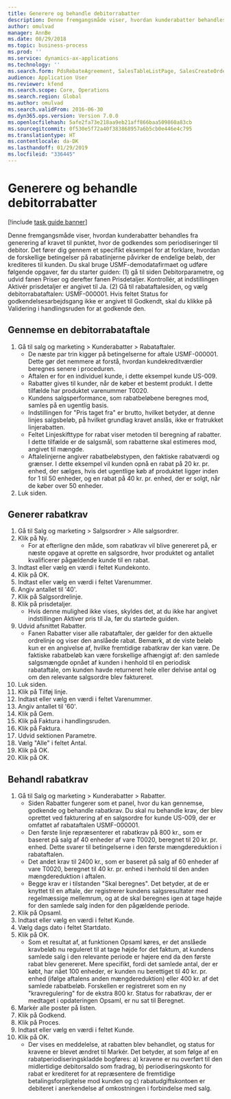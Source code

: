 ```yaml
---
title: Generere og behandle debitorrabatter
description: Denne fremgangsmåde viser, hvordan kunderabatter behandles fra generering af kravet til punktet, hvor de godkendes som periodiseringer til debitor.
author: omulvad
manager: AnnBe
ms.date: 08/29/2018
ms.topic: business-process
ms.prod: ''
ms.service: dynamics-ax-applications
ms.technology: ''
ms.search.form: PdsRebateAgreement, SalesTableListPage, SalesCreateOrder, SalesTable, MCRPriceHistory, SalesEditLines,  PdsRebateTableListPage
audience: Application User
ms.reviewer: kfend
ms.search.scope: Core, Operations
ms.search.region: Global
ms.author: omulvad
ms.search.validFrom: 2016-06-30
ms.dyn365.ops.version: Version 7.0.0
ms.openlocfilehash: 5afe2fa73e218aa9eb21aff866baa509860a83cb
ms.sourcegitcommit: 0f530e5f72a40f383868957a6b5cb0e446e4c795
ms.translationtype: HT
ms.contentlocale: da-DK
ms.lasthandoff: 01/29/2019
ms.locfileid: "336445"
---
```

# <a name="generate-and-process-customer-rebates"></a>Generere og behandle debitorrabatter

[!include [task guide banner](../../includes/task-guide-banner.md)]

Denne fremgangsmåde viser, hvordan kunderabatter behandles fra generering af kravet til punktet, hvor de godkendes som periodiseringer til debitor. Det fører dig gennem et specifikt eksempel for at forklare, hvordan de forskellige betingelser på rabatlinjerne påvirker de endelige beløb, der krediteres til kunden. Du skal bruge USMF-demodatafirmaet og udføre følgende opgaver, før du starter guiden: (1) gå til siden Debitorparametre, og udvid fanen Priser og derefter fanen Prisdetaljer. Kontrollér, at indstillingen Aktivér prisdetaljer er angivet til Ja. (2) Gå til rabataftalesiden, og vælg debitorrabataftalen: USMF-000001. Hvis feltet Status for godkendelsesarbejdsgang ikke er angivet til Godkendt, skal du klikke på Validering i handlingsruden for at godkende den.


## <a name="review-a-customer-rebate-agreement"></a>Gennemse en debitorrabataftale
1. Gå til salg og marketing > Kunderabatter > Rabataftaler.
    * De næste par trin kigger på betingelserne for aftale USMF-000001. Dette gør det nemmere at forstå, hvordan kundekreditværdier beregnes senere i proceduren.  
    * Aftalen er for en individuel kunde, i dette eksempel kunde US-009.  
    * Rabatter gives til kunder, når de køber et bestemt produkt. I dette tilfælde har produktet varenummer T0020.   
    * Kundens salgsperformance, som rabatbeløbene beregnes mod, samles på en ugentlig basis.  
    * Indstillingen for "Pris taget fra" er brutto, hvilket betyder, at denne linjes salgsbeløb, på hvilket grundlag kravet anslås, ikke er fratrukket linjerabatten.  
    * Feltet Linjeskifttype for rabat viser metoden til beregning af rabatter. I dette tilfælde er de salgsmål, som rabatterne skal estimeres mod, angivet til mængde.   
    * Aftalelinjerne angiver rabatbeløbstypen, den faktiske rabatværdi og grænser. I dette eksempel vil kunden opnå en rabat på 20 kr. pr. enhed, der sælges, hvis det ugentlige køb af produktet ligger inden for 1 til 50 enheder, og en rabat på 40 kr. pr. enhed, der er solgt, når de køber over 50 enheder.  
2. Luk siden.

## <a name="generate-rebate-claims"></a>Generer rabatkrav
1. Gå til Salg og marketing > Salgsordrer > Alle salgsordrer.
2. Klik på Ny.
    * For at efterligne den måde, som rabatkrav vil blive genereret på, er næste opgave at oprette en salgsordre, hvor produktet og antallet kvalificerer pågældende kunde til en rabat.  
3. Indtast eller vælg en værdi i feltet Kundekonto.
4. Klik på OK.
5. Indtast eller vælg en værdi i feltet Varenummer.
6. Angiv antallet til '40'.
7. Klik på Salgsordrelinje.
8. Klik på prisdetaljer.
    * Hvis denne mulighed ikke vises, skyldes det, at du ikke har angivet indstillingen Aktiver pris til Ja, før du startede guiden.  
9. Udvid afsnittet Rabatter.
    * Fanen Rabatter viser alle rabataftaler, der gælder for den aktuelle ordrelinje og viser den anslåede rabat. Bemærk, at de viste beløb kun er en angivelse af, hvilke fremtidige rabatkrav der kan være. De faktiske rabatbeløb kan være forskellige afhængigt af: den samlede salgsmængde opnået af kunden i henhold til en periodisk rabataftale, om kunden havde returneret hele eller delvise antal og om den relevante salgsordre blev faktureret.  
10. Luk siden.
11. Klik på Tilføj linje.
12. Indtast eller vælg en værdi i feltet Varenummer.
13. Angiv antallet til '60'.
14. Klik på Gem.
15. Klik på Faktura i handlingsruden.
16. Klik på Faktura.
17. Udvid sektionen Parametre.
18. Vælg "Alle" i feltet Antal.
19. Klik på OK.
20. Klik på OK.

## <a name="process-rebate-claims"></a>Behandl rabatkrav
1. Gå til Salg og marketing > Kunderabatter > Rabatter.
    * Siden Rabatter fungerer som et panel, hvor du kan gennemse, godkende og behandle rabatkrav. Du skal nu behandle krav, der blev oprettet ved fakturering af en salgsordre for kunde US-009, der er omfattet af rabataftalen USMF-000001.   
    * Den første linje repræsenterer et rabatkrav på 800 kr., som er baseret på salg af 40 enheder af vare T0020, beregnet til 20 kr. pr. enhed. Dette svarer til betingelserne i den første mængdereduktion i rabataftalen.  
    * Det andet krav til 2400 kr., som er baseret på salg af 60 enheder af vare T0020, beregnet til 40 kr. pr. enhed i henhold til den anden mængdereduktion i aftalen.  
    * Begge krav er i tilstanden "Skal beregnes". Det betyder, at de er knyttet til en aftale, der registrerer kundens salgsresultater med regelmæssige mellemrum, og at de skal beregnes igen at tage højde for den samlede salg inden for den pågældende periode.   
2. Klik på Opsaml.
3. Indtast eller vælg en værdi i feltet Kunde.
4. Vælg dags dato i feltet Startdato.
5. Klik på OK.
    * Som et resultat af, at funktionen Opsaml køres, er det anslåede kravbeløb nu reguleret til at tage højde for det faktum, at kundens samlede salg i den relevante periode er højere end da den første rabat blev genereret. Mere specifikt, fordi det samlede antal, der er købt, har nået 100 enheder, er kunden nu berettiget til 40 kr. pr. enhed (ifølge aftalens anden mængdereduktion) eller 400 kr. af det samlede rabatbeløb. Forskellen er registreret som en ny "kravregulering" for de ekstra 800 kr. Status for rabatkrav, der er medtaget i opdateringen Opsaml, er nu sat til Beregnet.   
6. Markér alle poster på listen.
7. Klik på Godkend.
8. Klik på Proces.
9. Indtast eller vælg en værdi i feltet Kunde.
10. Klik på OK.
    * Der vises en meddelelse, at rabatten blev behandlet, og status for kravene er blevet ændret til Markér. Det betyder, at som følge af en rabatperiodiseringskladde bogføres: a) kravene er nu overført til den midlertidige debitorsaldo som fradrag, b) periodiseringskonto for rabat er krediteret for at repræsentere de fremtidige betalingsforpligtelse mod kunden og c) rabatudgiftskontoen er debiteret i anerkendelse af omkostningen i forbindelse med salg.   

